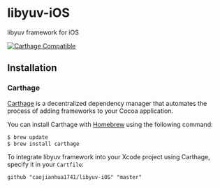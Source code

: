 # libyuv-iOS
libyuv framework for iOS

[![Carthage Compatible](https://img.shields.io/badge/Carthage-compatible-4BC51D.svg?style=flat)](https://github.com/Carthage/Carthage)

## Installation

### Carthage

[Carthage](https://github.com/Carthage/Carthage) is a decentralized dependency manager that automates the process of adding frameworks to your Cocoa application.

You can install Carthage with [Homebrew](http://brew.sh/) using the following command:

```bash
$ brew update
$ brew install carthage
```

To integrate libyuv framework into your Xcode project using Carthage, specify it in your `Cartfile`:

```ogdl
github "caojianhua1741/libyuv-iOS" "master"
```
